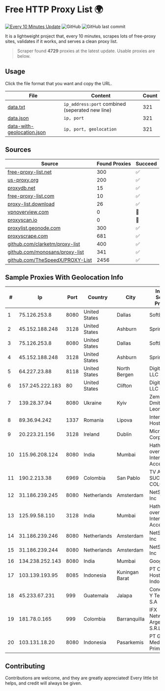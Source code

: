 
# Free HTTP Proxy List 🌍

[![Every 10 Minutes Update](https://github.com/mertguvencli/http-proxy-list/actions/workflows/main.yml/badge.svg?branch=main)](https://github.com/mertguvencli/http-proxy-list/actions/workflows/main.yml)
![GitHub](https://img.shields.io/github/license/mertguvencli/http-proxy-list)
![GitHub last commit](https://img.shields.io/github/last-commit/mertguvencli/http-proxy-list)

It is a lightweight project that, every 10 minutes, scrapes lots of free-proxy sites, validates if it works, and serves a clean proxy list.


> Scraper found **4729** proxies at the latest update. Usable proxies are below.

## Usage

Click the file format that you want and copy the URL.


|File|Content|Count|
|----|-------|-----|
|[data.txt](https://raw.githubusercontent.com/mertguvencli/http-proxy-list/main/proxy-list/data.txt)|`ip_address:port` combined (seperated new line)|321|
|[data.json](https://raw.githubusercontent.com/mertguvencli/http-proxy-list/main/proxy-list/data.json)|`ip, port`|321|
|[data-with-geolocation.json](https://raw.githubusercontent.com/mertguvencli/http-proxy-list/main/proxy-list/data-with-geolocation.json)|`ip, port, geolocation`|321|

## Sources

|Source|Found Proxies|Succeed|
|------|-------------|-------|
|[free-proxy-list.net](https://free-proxy-list.net)|300|✅|
|[us-proxy.org](https://www.us-proxy.org)|200|✅|
|[proxydb.net](http://proxydb.net)|15|✅|
|[free-proxy-list.com](https://free-proxy-list.com/?page=&port=&type%5B%5D=http&type%5B%5D=https&up_time=0&search=Search)|10|✅|
|[proxy-list.download](https://www.proxy-list.download/HTTP)|26|✅|
|[vpnoverview.com](https://vpnoverview.com/privacy/anonymous-browsing/free-proxy-servers)|0|🚫|
|[proxyscan.io](https://www.proxyscan.io)|0|🚫|
|[proxylist.geonode.com](https://proxylist.geonode.com/api/proxy-list?limit=300&page=1&sort_by=lastChecked&sort_type=desc&protocols=http,https)|300|✅|
|[proxyscrape.com](https://api.proxyscrape.com/v2/?request=displayproxies&protocol=http&timeout=10000&country=all&ssl=all&anonymity=all)|681|✅|
|[github.com/clarketm/proxy-list](https://raw.githubusercontent.com/clarketm/proxy-list/master/proxy-list-raw.txt)|400|✅|
|[github.com/monosans/proxy-list](https://raw.githubusercontent.com/monosans/proxy-list/main/proxies/http.txt)|341|✅|
|[github.com/TheSpeedX/PROXY-List](https://raw.githubusercontent.com/TheSpeedX/PROXY-List/master/http.txt)|2456|✅|


## Sample Proxies With Geolocation Info

|#|Ip|Port|Country|City|Internet Service Provider|
|-|--|----|-------|----|-------------------------|
|1|75.126.253.8|8080|United States|Dallas|SoftLayer|
|2|45.152.188.248|3128|United States|Ashburn|Sprint|
|3|75.126.253.8|8080|United States|Dallas|SoftLayer|
|4|45.152.188.248|3128|United States|Ashburn|Sprint|
|5|64.227.23.88|8118|United States|North Bergen|DigitalOcean, LLC|
|6|157.245.222.183|80|United States|Clifton|DigitalOcean, LLC|
|7|139.28.37.94|8080|Ukraine|Kyiv|Zemlyaniy Dmitro Leonidovich|
|8|89.36.94.242|1337|Romania|Lipova|Interkvm Host SRL|
|9|20.223.21.156|3128|Ireland|Dublin|Microsoft Corporation|
|10|115.96.208.124|8080|India|Mumbai|Hathway IP over Cable Internet Access|
|11|190.2.213.38|6969|Colombia|San Pablo|TV AZTECA SUCURSAL COLOMBIA|
|12|31.186.239.245|8080|Netherlands|Amsterdam|NetSkope Inc|
|13|125.99.58.110|3128|India|Mumbai|Hathway IP over Cable Internet Access|
|14|31.186.239.246|8080|Netherlands|Amsterdam|NetSkope Inc|
|15|31.186.239.244|8080|Netherlands|Amsterdam|NetSkope Inc|
|16|134.238.252.143|8080|India|Mumbai|Google LLC|
|17|103.139.193.95|8085|Indonesia|Kuningan Barat|PT Cloud Hosting Indonesia|
|18|45.233.67.231|999|Guatemala|Jalapa|Conectividad Y Tecnologia S.A|
|19|181.78.0.165|999|Colombia|Barranquilla|IFX Networks Argentina S.R.L|
|20|103.131.18.20|8080|Indonesia|Pasarkemis|PT Global Media Data Prima|



## Contributing

Contributions are welcome, and they are greatly appreciated! Every
little bit helps, and credit will always be given.

